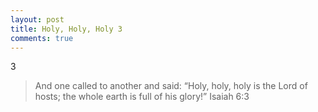 ```yaml
---
layout: post
title: Holy, Holy, Holy 3
comments: true
---
```


3

> And one called to another and said:
>     “Holy, holy, holy is the Lord of hosts;
>     the whole earth is full of his glory!”
> Isaiah 6:3